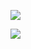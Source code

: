 ![](https://stats.xn--fjqs22eumn.cn/api?username=MontagneWang&show_icons=true&count_private=true&include_all_commits=true&hide=stars&hide_rank=true&line_height=27)  

![](https://stats.xn--fjqs22eumn.cn/api/top-langs/?username=MontagneWang&layout=compact&card_width=240&hide=javascript,php,css,html,pug,tex)